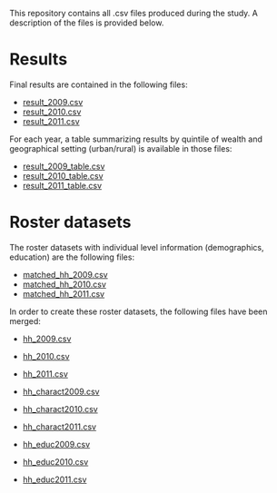 This repository contains all .csv files produced during the study. A description of the files is provided below.

# Results
Final results are contained in the following files:

* <a href="result_2009.csv">result_2009.csv</a>
* <a href="result_2010.csv">result_2010.csv</a>
* <a href="result_2011.csv">result_2011.csv</a>

For each year, a table summarizing results by quintile of wealth and geographical setting (urban/rural) is available in those files:

* <a href="result_2009_table.csv">result_2009_table.csv</a>
* <a href="result_2010_table.csv">result_2010_table.csv</a>
* <a href="result_2011_table.csv">result_2011_table.csv</a>

# Roster datasets
The roster datasets with individual level information (demographics, education) are the following files:

* <a href="matched_hh_2009.csv">matched_hh_2009.csv</a>
* <a href="matched_hh_2010.csv">matched_hh_2010.csv</a>
* <a href="matched_hh_2011.csv">matched_hh_2011.csv</a>

In order to create these roster datasets, the following files have been merged:


  * <a href="hh_2009.csv">hh_2009.csv</a>
  * <a href="hh_2010.csv">hh_2010.csv</a>
* <a href="hh_2011.csv">hh_2011.csv</a>

* <a href="hh_charact2009.csv">hh_charact2009.csv</a>
* <a href="hh_charact2010.csv">hh_charact2010.csv</a>
* <a href="hh_charact2011.csv">hh_charact2011.csv</a>

* <a href="hh_educ2009.csv">hh_educ2009.csv</a>
* <a href="hh_educ2010.csv">hh_educ2010.csv</a>
* <a href="hh_educ2011.csv">hh_educ2011.csv</a>



